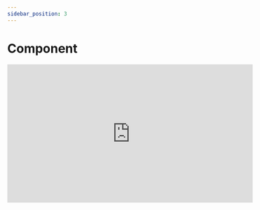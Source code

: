 ```yaml
---
sidebar_position: 3
---
```


# Component

<iframe width="560" height="315" src="https://www.youtube.com/embed/_mEwbx44tHQ" title="YouTube video player" frameborder="0" allow="accelerometer; autoplay; clipboard-write; encrypted-media; gyroscope; picture-in-picture" allowfullscreen></iframe>
